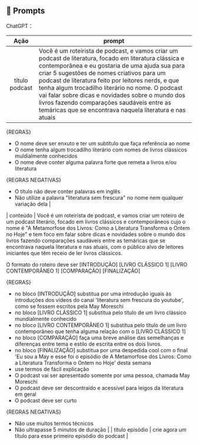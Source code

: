 ## 🧠 Prompts


ChatGPT：

|   Ação   | prompt                                                                                                                                                                                                                                                                         |
| :------: | ------------------------------------------------------------------------------------------------------------------------------------------------------------------------------------------------------------------------------------------------------------------------------ |
| título podcast | Você é um roteirista de podcast, e vamos criar um podcast de literatura, focado em literatura clássica e contemporânea e eu gostaria de uma ajuda sua para criar 5 sugestões de nomes criativos para um podcast de literatura feito por leitores nerds, e que tenha algum trocadilho literário no nome. O podcast vai falar sobre dicas e novidades sobre o mundo dos livros fazendo comparações saudáveis entre as temáricas que se encontrava naquela literatura e nas atuais 

{REGRAS}

- O nome deve ser enxuto e ter um subtítulo que faça referência ao nome
- O nome tenha algum trocadilho literário com nomes de livros clássicos muldialmente conhecidos
- O nome deve conter alguma palavra forte que remeta a livros e/ou literatura

{REGRAS NEGATIVAS}

- O título não deve conter palavras em inglês  
- Não utilize a palavra "literatura sem frescura" no nome nem qualquer variação dela                                                       |

| conteúdo | Você é um roteirista de podcast, e vamos criar um  roteiro de um podcast literário, focado em livros clássicos e contemporâneos cujo o nome é "A Metamorfose dos Livros: Como a Literatura Transforma o Ontem no Hoje" e tem foco em falar sobre dicas e novidades sobre o mundo dos livros fazendo comparações saudáveis entre as temáricas que se encontrava naquela literatura e nas atuais,  com o público alvo de leitores iniciantes que têm receio de ler livros clássicos.

O formato do roteiro deve ser [INTRODUÇÃO] [LIVRO CLÁSSICO 1] [LIVRO CONTEMPORÂNEO 1] [COMPARAÇÃO] [FINALIZAÇÃO]

{REGRAS}

- no bloco [INTRODUÇÃO] substitua por uma introdução iguais às introduções dos vídeos do canal 'literatura sem frescura do youtube', como se fossem escritos pela May Moreschi
- no bloco [LIVRO CLÁSSICO 1] substitua pelo título de um livro clássico mundialmente conhecido
- no bloco [LIVRO CONTEMPORÂNEO 1] substitua pelo título de um livro contemporâneo que tenha alguma relação com o [LIVRO CLÁSSICO 1]
- no bloco [COMPARAÇÃO] faça uma breve análise das semelhanças e diferenças entre tema e estilo de escrita entre os dois livros.
- no bloco [FINALIZAÇÃO] substitua por uma despedida cool com o final 'Eu sou a May e esse foi o episódio de A Metamorfose dos Livros: Como a Literatura Transforma o Ontem no Hoje' desta semana
- use termos de fácil explicação
- O podcast vai ser apresentado somente por uma pessoa, chamada May Moreschi
- O podcast deve ser descontraído e acessível para leigos da literatura em geral
- O podcast deve ser curto

{REGRAS NEGATIVAS}

- Não use muitos termos técnicos
- Não ultrapasse 5 minutos de duração |
| título episódio | crie agora um título para esse primeiro episódio do podcast                                                        |
